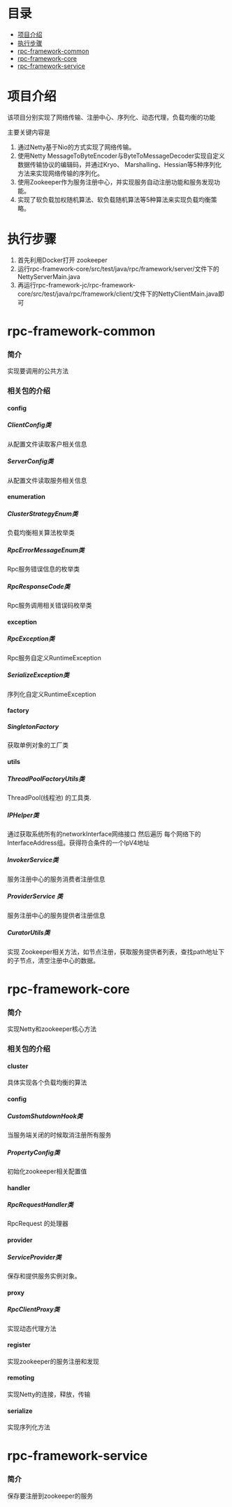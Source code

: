 # 目录
* [项目介绍](https://github.com/aisjca/rpc-framework-jc#项目介绍)
* [执行步骤](https://github.com/aisjca/rpc-framework-jc#执行步骤)
* [rpc-framework-common](https://github.com/aisjca/rpc-framework-jc#rpc-framework-common)
* [rpc-framework-core](https://github.com/aisjca/rpc-framework-jc#rpc-framework-core)
* [rpc-framework-service](https://github.com/aisjca/rpc-framework-jc#rpc-framework-service)



# 项目介绍

该项目分别实现了网络传输、注册中心、序列化、动态代理，负载均衡的功能

主要关键内容是

1. 通过Netty基于Nio的方式实现了网络传输。
2. 使用Netty MessageToByteEncoder与ByteToMessageDecoder实现自定义数据传输协议的编辑码，并通过Kryo、 Marshalling、Hessian等5种序列化方法来实现网络传输的序列化。
3. 使用Zookeeper作为服务注册中心，并实现服务自动注册功能和服务发现功能。
4. 实现了软负载加权随机算法、软负载随机算法等5种算法来实现负载均衡策略。

# 执行步骤

1. 首先利用Docker打开 zookeeper
2. 运行rpc-framework-core/src/test/java/rpc/framework/server/文件下的NettyServerMain.java
3. 再运行rpc-framework-jc/rpc-framework-core/src/test/java/rpc/framework/client/文件下的NettyClientMain.java即可

# rpc-framework-common

### 简介

实现要调用的公共方法

### 相关包的介绍

#### config

##### ClientConfig类

从配置文件读取客户相关信息

##### ServerConfig类

从配置文件读取服务相关信息

#### enumeration

##### ClusterStrategyEnum类

负载均衡相关算法枚举类

##### RpcErrorMessageEnum类

Rpc服务错误信息的枚举类

##### RpcResponseCode类

Rpc服务调用相关错误码枚举类

#### exception

##### RpcException类

Rpc服务自定义RuntimeException

##### SerializeException类

序列化自定义RuntimeException

#### factory

##### SingletonFactory

获取单例对象的工厂类

#### utils

##### ThreadPoolFactoryUtils类

ThreadPool(线程池) 的工具类.

##### IPHelper类

通过获取系统所有的networkInterface网络接口 然后遍历 每个网络下的InterfaceAddress组。获得符合条件的一个IpV4地址

##### InvokerService类

服务注册中心的服务消费者注册信息

##### ProviderService 类

服务注册中心的服务提供者注册信息

##### CuratorUtils类

实现 Zookeeper相关方法，如节点注册，获取服务提供者列表，查找path地址下的子节点，清空注册中心的数据。

# rpc-framework-core

### 简介

实现Netty和zookeeper核心方法

### 相关包的介绍

#### cluster

具体实现各个负载均衡的算法

#### config

#####  CustomShutdownHook类

当服务端关闭的时候取消注册所有服务

##### PropertyConfig类

初始化zookeeper相关配置值

#### handler

##### RpcRequestHandler类

RpcRequest 的处理器

#### provider

##### ServiceProvider类

保存和提供服务实例对象。

#### proxy

##### RpcClientProxy类

实现动态代理方法

#### register

实现zookeeper的服务注册和发现

#### remoting

实现Netty的连接，释放，传输

#### serialize

实现序列化方法

# rpc-framework-service

### 简介

保存要注册到zookeeper的服务

